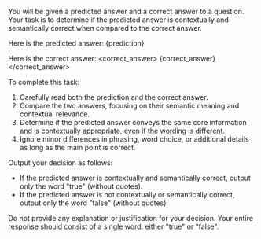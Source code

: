You will be given a predicted answer and a correct answer to a question. Your task is to determine if the predicted answer is contextually and semantically correct when compared to the correct answer.

Here is the predicted answer:
<prediction>
{prediction}
</prediction>

Here is the correct answer:
<correct_answer>
{correct_answer}
</correct_answer>

To complete this task:
1. Carefully read both the prediction and the correct answer.
2. Compare the two answers, focusing on their semantic meaning and contextual relevance.
3. Determine if the predicted answer conveys the same core information and is contextually appropriate, even if the wording is different.
4. Ignore minor differences in phrasing, word choice, or additional details as long as the main point is correct.

Output your decision as follows:
- If the predicted answer is contextually and semantically correct, output only the word "true" (without quotes).
- If the predicted answer is not contextually or semantically correct, output only the word "false" (without quotes).

Do not provide any explanation or justification for your decision. Your entire response should consist of a single word: either "true" or "false".